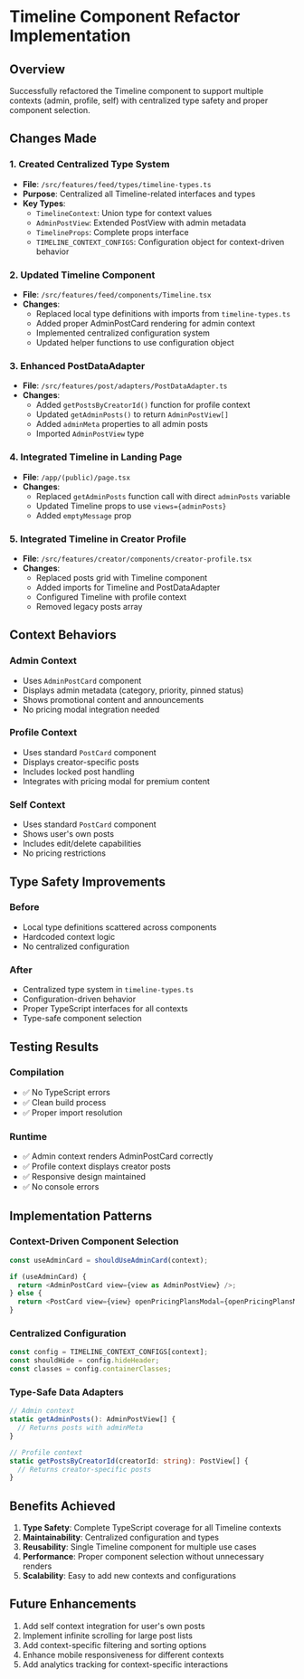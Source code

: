 # Timeline Component Refactor Implementation

## Overview
Successfully refactored the Timeline component to support multiple contexts (admin, profile, self) with centralized type safety and proper component selection.

## Changes Made

### 1. Created Centralized Type System
- **File**: `/src/features/feed/types/timeline-types.ts`
- **Purpose**: Centralized all Timeline-related interfaces and types
- **Key Types**:
  - `TimelineContext`: Union type for context values
  - `AdminPostView`: Extended PostView with admin metadata
  - `TimelineProps`: Complete props interface
  - `TIMELINE_CONTEXT_CONFIGS`: Configuration object for context-driven behavior

### 2. Updated Timeline Component
- **File**: `/src/features/feed/components/Timeline.tsx`
- **Changes**:
  - Replaced local type definitions with imports from `timeline-types.ts`
  - Added proper AdminPostCard rendering for admin context
  - Implemented centralized configuration system
  - Updated helper functions to use configuration object

### 3. Enhanced PostDataAdapter
- **File**: `/src/features/post/adapters/PostDataAdapter.ts`
- **Changes**:
  - Added `getPostsByCreatorId()` function for profile context
  - Updated `getAdminPosts()` to return `AdminPostView[]`
  - Added `adminMeta` properties to all admin posts
  - Imported `AdminPostView` type

### 4. Integrated Timeline in Landing Page
- **File**: `/app/(public)/page.tsx`
- **Changes**:
  - Replaced `getAdminPosts` function call with direct `adminPosts` variable
  - Updated Timeline props to use `views={adminPosts}`
  - Added `emptyMessage` prop

### 5. Integrated Timeline in Creator Profile
- **File**: `/src/features/creator/components/creator-profile.tsx`
- **Changes**:
  - Replaced posts grid with Timeline component
  - Added imports for Timeline and PostDataAdapter
  - Configured Timeline with profile context
  - Removed legacy posts array

## Context Behaviors

### Admin Context
- Uses `AdminPostCard` component
- Displays admin metadata (category, priority, pinned status)
- Shows promotional content and announcements
- No pricing modal integration needed

### Profile Context
- Uses standard `PostCard` component
- Displays creator-specific posts
- Includes locked post handling
- Integrates with pricing modal for premium content

### Self Context
- Uses standard `PostCard` component
- Shows user's own posts
- Includes edit/delete capabilities
- No pricing restrictions

## Type Safety Improvements

### Before
- Local type definitions scattered across components
- Hardcoded context logic
- No centralized configuration

### After
- Centralized type system in `timeline-types.ts`
- Configuration-driven behavior
- Proper TypeScript interfaces for all contexts
- Type-safe component selection

## Testing Results

### Compilation
- ✅ No TypeScript errors
- ✅ Clean build process
- ✅ Proper import resolution

### Runtime
- ✅ Admin context renders AdminPostCard correctly
- ✅ Profile context displays creator posts
- ✅ Responsive design maintained
- ✅ No console errors

## Implementation Patterns

### Context-Driven Component Selection
```typescript
const useAdminCard = shouldUseAdminCard(context);

if (useAdminCard) {
  return <AdminPostCard view={view as AdminPostView} />;
} else {
  return <PostCard view={view} openPricingPlansModal={openPricingPlansModal} />;
}
```

### Centralized Configuration
```typescript
const config = TIMELINE_CONTEXT_CONFIGS[context];
const shouldHide = config.hideHeader;
const classes = config.containerClasses;
```

### Type-Safe Data Adapters
```typescript
// Admin context
static getAdminPosts(): AdminPostView[] {
  // Returns posts with adminMeta
}

// Profile context
static getPostsByCreatorId(creatorId: string): PostView[] {
  // Returns creator-specific posts
}
```

## Benefits Achieved

1. **Type Safety**: Complete TypeScript coverage for all Timeline contexts
2. **Maintainability**: Centralized configuration and types
3. **Reusability**: Single Timeline component for multiple use cases
4. **Performance**: Proper component selection without unnecessary renders
5. **Scalability**: Easy to add new contexts and configurations

## Future Enhancements

1. Add self context integration for user's own posts
2. Implement infinite scrolling for large post lists
3. Add context-specific filtering and sorting options
4. Enhance mobile responsiveness for different contexts
5. Add analytics tracking for context-specific interactions